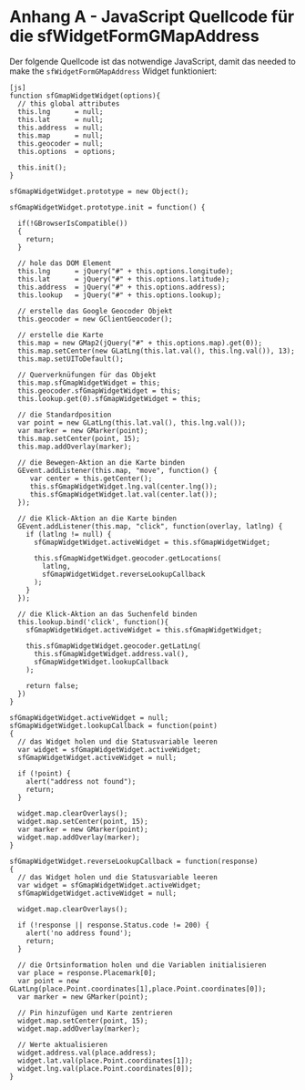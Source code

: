 Anhang A - JavaScript Quellcode für die sfWidgetFormGMapAddress
========================================================

Der folgende Quellcode ist das notwendige JavaScript, damit das needed to make the
`sfWidgetFormGMapAddress` Widget funktioniert:

    [js]
    function sfGmapWidgetWidget(options){
      // this global attributes
      this.lng      = null;
      this.lat      = null;
      this.address  = null;
      this.map      = null;
      this.geocoder = null;
      this.options  = options;

      this.init();
    }

    sfGmapWidgetWidget.prototype = new Object();

    sfGmapWidgetWidget.prototype.init = function() {

      if(!GBrowserIsCompatible())
      {
        return;
      }

      // hole das DOM Element
      this.lng      = jQuery("#" + this.options.longitude);
      this.lat      = jQuery("#" + this.options.latitude);
      this.address  = jQuery("#" + this.options.address);
      this.lookup   = jQuery("#" + this.options.lookup);

      // erstelle das Google Geocoder Objekt
      this.geocoder = new GClientGeocoder();

      // erstelle die Karte
      this.map = new GMap2(jQuery("#" + this.options.map).get(0));
      this.map.setCenter(new GLatLng(this.lat.val(), this.lng.val()), 13);
      this.map.setUIToDefault();

      // Querverknüfungen für das Objekt
      this.map.sfGmapWidgetWidget = this;
      this.geocoder.sfGmapWidgetWidget = this;
      this.lookup.get(0).sfGmapWidgetWidget = this;

      // die Standardposition
      var point = new GLatLng(this.lat.val(), this.lng.val());
      var marker = new GMarker(point);
      this.map.setCenter(point, 15);
      this.map.addOverlay(marker);

      // die Bewegen-Aktion an die Karte binden
      GEvent.addListener(this.map, "move", function() {
         var center = this.getCenter();
         this.sfGmapWidgetWidget.lng.val(center.lng());
         this.sfGmapWidgetWidget.lat.val(center.lat());
      });

      // die Klick-Aktion an die Karte binden
      GEvent.addListener(this.map, "click", function(overlay, latlng) {
        if (latlng != null) {
          sfGmapWidgetWidget.activeWidget = this.sfGmapWidgetWidget;

          this.sfGmapWidgetWidget.geocoder.getLocations(
            latlng,
            sfGmapWidgetWidget.reverseLookupCallback
          );
        }
      });

      // die Klick-Aktion an das Suchenfeld binden
      this.lookup.bind('click', function(){
        sfGmapWidgetWidget.activeWidget = this.sfGmapWidgetWidget;

        this.sfGmapWidgetWidget.geocoder.getLatLng(
          this.sfGmapWidgetWidget.address.val(),
          sfGmapWidgetWidget.lookupCallback
        );

        return false;
      })
    }

    sfGmapWidgetWidget.activeWidget = null;
    sfGmapWidgetWidget.lookupCallback = function(point)
    {
      // das Widget holen und die Statusvariable leeren
      var widget = sfGmapWidgetWidget.activeWidget;
      sfGmapWidgetWidget.activeWidget = null;

      if (!point) {
        alert("address not found");
        return;
      }

      widget.map.clearOverlays();
      widget.map.setCenter(point, 15);
      var marker = new GMarker(point);
      widget.map.addOverlay(marker);
    }

    sfGmapWidgetWidget.reverseLookupCallback = function(response)
    {
      // das Widget holen und die Statusvariable leeren
      var widget = sfGmapWidgetWidget.activeWidget;
      sfGmapWidgetWidget.activeWidget = null;

      widget.map.clearOverlays();

      if (!response || response.Status.code != 200) {
        alert('no address found');
        return;
      }

      // die Ortsinformation holen und die Variablen initialisieren
      var place = response.Placemark[0];
      var point = new GLatLng(place.Point.coordinates[1],place.Point.coordinates[0]);
      var marker = new GMarker(point);

      // Pin hinzufügen und Karte zentrieren
      widget.map.setCenter(point, 15);
      widget.map.addOverlay(marker);

      // Werte aktualisieren
      widget.address.val(place.address);
      widget.lat.val(place.Point.coordinates[1]);
      widget.lng.val(place.Point.coordinates[0]);
    }

